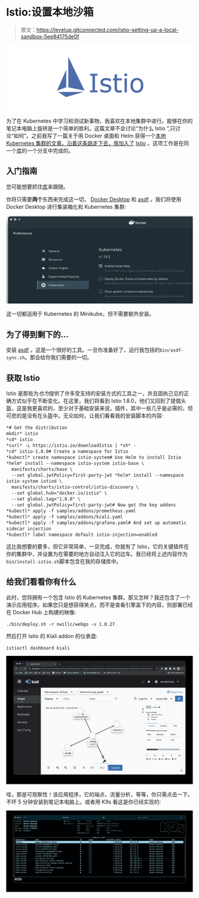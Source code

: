 # Istio:设置本地沙箱

> 原文：<https://levelup.gitconnected.com/istio-setting-up-a-local-sandbox-5ee84175de0f>

![](img/0fedba779984b763f0cfb2cd3c5dbc66.png)

为了在 Kubernetes 中学习和测试新事物，我喜欢在本地集群中进行。能够在你的笔记本电脑上旋转是一个简单的胜利。这篇文章不会讨论“为什么 Istio ”,只讨论“如何”。之前我写了一篇关于用 Docker 桌面和 Helm 获得一个[本地 Kubernetes 集群的文章。沿着这条路走下去，我加入了](/go-helm-kubernetes-docker-desktop-bf59f4eb9e9d) [Istio](https://istio.io/) 。这项工作是在同一个[库](https://github.com/nwillc/webgo/tree/feature/istio)的一个分支中完成的。

## 入门指南

您可能想要抓住[库](https://github.com/nwillc/webgo/tree/feature/istio)来跟随。

你将只需要**两个**东西来完成这一切， [Docker Desktop](https://www.docker.com/products/docker-desktop) 和 [asdf](https://github.com/asdf-vm/asdf) 。我们将使用 Docker Desktop 进行集装箱化和 Kubernetes 集群:

![](img/27093572289bd2cbc3e99e805825c99a.png)

这一切都适用于 Kubernetes 的 Minikube，但不需要额外安装。

## 为了得到剩下的…

安装 [asdf](https://github.com/asdf-vm/asdf) 。这是一个很好的工具。一旦你准备好了，运行我包括的`bin/asdf-sync.sh`。那会给你我们需要的一切。

## 获取 Istio

Istio 是那些为*也为*提供了许多受支持的安装方式的工具之一，并且固执己见的正确方式似乎在不断变化。在这里，我们将看到 Istio 1.8.0，他们又回到了提倡头盔，这是我更喜欢的，至少对于基础安装来说，插件，其中一些几乎是必需的，但可悲的是没有在头盔中。无论如何，让我们看看我的安装脚本的内容:

```
*# Get the distribution
mkdir* istio
*cd* istio
*curl* -L https://istio.io/downloadIstio | *sh* -
*cd* istio-1.8.0# Create a namespace for Istio
*kubectl* create namespace istio-system# Use Helm to install Istio
*helm* install --namespace istio-system istio-base \
  manifests/charts/base \
  --set global.jwtPolicy=first-party-jwt *helm* install --namespace istio-system istiod \
  manifests/charts/istio-control/istio-discovery \
  --set global.hub="docker.io/istio" \
  --set global.tag="1.8.0" \
  --set global.jwtPolicy=first-party-jwt# Now get the key addons
*kubectl* apply -f samples/addons/prometheus.yaml
*kubectl* apply -f samples/addons/kiali.yaml
*kubectl* apply -f samples/addons/grafana.yaml# And set up automatic sidecar injection
*kubectl* label namespace default istio-injection=enabled
```

这比我想要的要多，但它非常简单，一旦完成，你就有了 Istio，它的关键插件在你的集群中，并设置为在需要的地方自动注入它的边车。我已经将上述内容作为`bin/install-istio.sh`脚本包含在我的存储库中。

## 给我们看看你有什么

此时，您将拥有一个包含 Istio 的 Kubernetes 集群。那又怎样？我还包含了一个演示应用程序。如果您只是想获得笑点，而不是查看引擎盖下的内容，则部署已经在 Docker Hub 上构建的映像:

```
./bin/deploy.sh -r nwillc/webgo -v 1.0.27
```

然后打开 Istio 的 Kiali addon 的仪表盘:

```
istioctl dashboard kiali
```

![](img/76cf7bbf84b4b58f5286c422fcbcd2ad.png)

哇，那是可观察性！该应用程序，它的端点，流量分析，等等，你只需点击一下。不坏 5 分钟安装到笔记本电脑上。或者用 K9s 看这是你已经实现的:

![](img/9c9733bf5fc4fb63d7c6b7b33b2d6103.png)